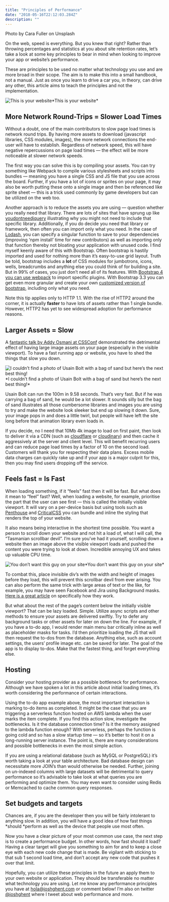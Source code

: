 ```yaml
---
title: "Principles of Performance"
date: "2018-05-16T22:12:03.284Z"
description: ""
---
```


Photo by Cara Fuller on Unsplash

On the web, speed is everything. But you knew that right? Rather than throwing percentages and statistics at you about site retention rates, let’s take a look at some key principles to bear in mind when looking to improve your app or website’s performance.

These are principles to be used no matter what technology you use and are more broad in their scope. The aim is to make this into a small handbook, not a manual. Just as once you learn to drive a car you, in theory, can drive any other, this article aims to teach the principles and not the implementation.

![This is your website](https://cdn-images-1.medium.com/max/2000/0*-PJFFL6w3b2sbjF5.)*This is your website*

## More Network Round-Trips = Slower Load Times

Without a doubt, one of the main contributors to slow page load times is network round trips. By having more assets to download (javascript libraries, CSS modules, images), the more network connections the end-user will have to establish. Regardless of network speed, this will have negative repercussions on page load times — the effect will be more noticeable at slower network speeds.

The first way you can solve this is by compiling your assets. You can try something like Webpack to compile various stylesheets and scripts into bundles — meaning you have a single CSS and JS file that you use across the board. Further, if you have a lot of icons or sprites on your page, it may also be worth putting these onto a single image and then be referenced like sprite sheet — this is a trick used commonly by game developers but can be utilized on the web too.

Another approach is to reduce the assets you are using — question whether you really need that library. There are lots of sites that have sprung up like [youdontneedjquery](http://youmightnotneedjquery.com/) illustrating why you might not need to include that specific library. Additionally, if you do decide you need that library or framework, then often you can import only what you need. In the case of [Lodash](https://lodash.com/), you can specify a singular function to save to your dependencies (improving ‘npm install’ time for new contributors) as well as importing only that function thereby not bloating your application with unused code. I find myself keenly aware of this with Bootstrap. Often bootstrap is hastily imported and used for nothing more than it’s easy-to-use grid layout. Truth be told, bootstrap includes a **lot** of CSS modules for jumbotrons, icons, wells, breadcrumbs and anything else you could think of for building a site. But in 99% of cases, you just don’t need all of its features. With [Bootstrap 4 you can use webpack](https://getbootstrap.com/docs/4.0/getting-started/webpack/) to import specific plugins. With Bootstrap 3.3 you can get even more granular and create your own [customized version of bootstrap](https://getbootstrap.com/docs/3.3/customize/), including only what you need.

Note this tip applies only to HTTP 1.1. With the rise of HTTP2 around the corner, it is actually **faster** to have lots of assets rather than 1 single bundle. However, HTTP2 has yet to see widespread adoption for performance reasons.

## Larger Assets = Slow

A [fantastic talk by Addy Osmani at CSSConf](https://www.youtube.com/watch?v=FEs2jgZBaQA) demonstrated the detrimental effect of having large image assets on your page (especially in the visible viewport). To have a fast running app or website, you have to shed the things that slow you down.

![I couldn’t find a photo of Usain Bolt with a bag of sand but here’s the next best thing!](https://cdn-images-1.medium.com/max/2000/0*weuFQ40LFR1eJQyR.)*I couldn’t find a photo of Usain Bolt with a bag of sand but here’s the next best thing!*

Usain Bolt can run the 100m in 9.58 seconds. That’s very fast. But if he was carrying a bag of sand, he would be a lot slower. It sounds silly but the bag of sand illustrates all those cumbersome libraries and images you are using to try and make the website look sleeker but end up slowing it down. Sure, your image pops in and does a little twirl, but people will have left the site long before that animation library even loads in.

If you decide, no I need that 10Mb 4k image to load on first paint, then look to deliver it via a CDN (such as [cloudflare](https://www.cloudflare.com/) or [cloudinary](https://cloudinary.com/)) and then cache it aggressively at the server and client level. This will benefit recurring users and can reduce page load times by a factor of 10 on the second load. Customers will thank you for respecting their data plans. Excess mobile data charges can quickly rake up and if your app is a major culprit for this, then you may find users dropping off the service.

## Feels fast = Is Fast

When loading something, if it “feels” fast then it will be fast. But what does it mean to “feel” fast? Well, when loading a website, for example, prioritise the part that the user can see first — this is called the initially visible viewport. It will vary on a per-device basis but using tools such as [Penthouse](https://github.com/pocketjoso/penthouse) and [CriticalCSS](https://github.com/addyosmani/critical) you can bundle and inline the styling that renders the top of your website.

It also means being interactive in the shortest time possible. You want a person to scroll down your website and not hit a load of, what I will call, the “Tasmanian scrollbar devil”. I’m sure you’ve had it yourself, scrolling down a website then an image above the visible viewport loads and pushed the content you were trying to look at down. Incredible annoying UX and takes up valuable CPU time.

![You don’t want this guy on your site](https://cdn-images-1.medium.com/max/2000/0*sOAULjFJsJE0_kYf.)*You don’t want this guy on your site*

To combat this, place invisible div’s with the width and height of images before they load, this will prevent this scrollbar devil from ever arising. You can also perform the same trick with large areas of text or the like, for example, you may have seen Facebook and Jira using Background masks. [Here is a great article](https://cloudcannon.com/deconstructions/2014/11/15/facebook-content-placeholder-deconstruction.html) on specifically how they work.

But what about the rest of the page’s content below the initially visible viewport? That can be lazy loaded. Simple. Utilize async scripts and other methods to ensure your assets are delivered swiftly. Try to defer any background tasks or other assets for later on down the line. For example, if you have a to-do app, I would render main menu bar critically inline as well as placeholder masks for tasks. I’d then prioritize loading the JS that will then request the to-dos from the database. Anything else, such as account settings, the users’ profile image etc. can be saved for later. The goal of the app is to display to-dos. Make that the fastest thing, and forget everything else.

## Hosting

Consider your hosting provider as a possible bottleneck for performance. Although we have spoken a lot in this article about initial loading times, it’s worth considering the performance of certain interactions.

Using the to-do app example above, the most important interaction is marking to-do items as completed. It might be the case that you are triggering a serverless function hosted on AWS lambda when the user marks the item complete. If you find this action slow, investigate the bottlenecks. Is it the database connection time? Is it the memory assigned to the lambda function enough? With serverless, perhaps the function is going cold and so has a slow startup time — so it’s better to host it on a long-running server instance. The point is, there are many considerations and possible bottlenecks in even the most simple action.

If you are using a relational database (such as MySQL or PostgreSQL) it’s worth taking a look at your table architecture. Bad database design can necessitate more JOIN’s than would otherwise be needed. Further, joining on un-indexed columns with large datasets will be detrimental to query performance so it’s advisable to take look at what queries you are performing and optimize them. You may even want to consider using Redis or Memcached to cache common query responses.

## Set budgets and targets

Chances are, if you are the developer then you will be fairly intolerant to anything slow. In addition, you will have a good idea of how fast things *should *perform as well as the device that people use most often.

Now you have a clear picture of your most common use case, the next step is to create a performance budget. In other words, how fast should it load? Having a clear target will give you something to aim for and to keep a close eye with each new code change that is made. Be vigilant with sticking to that sub 1 second load time, and don’t accept any new code that pushes it over that limit.

Hopefully, you can utilize these principles in the future an apply them to your own website or application. They should be transferable no matter what technology you are using. Let me know any performance principles you have at [hola@joshghent.com](mailto:hola@joshghent.com) or comment below! I’m also on twitter [@joshghent](https://twitter.com/joshghent?lang=en) where I tweet about web performance and more.
